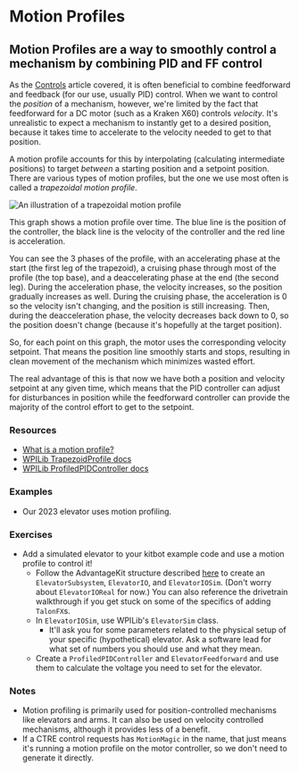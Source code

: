 # Motion Profiles

## Motion Profiles are a way to smoothly control a mechanism by combining PID and FF control

As the [Controls](3.1_ControlsIntro.md) article covered, it is often beneficial to combine feedforward and feedback (for our use, usually PID) control.
When we want to control the _position_ of a mechanism, however, we're limited by the fact that feedforward for a DC motor (such as a Kraken X60) controls _velocity_.
It's unrealistic to expect a mechanism to instantly get to a desired position, because it takes time to accelerate to the velocity needed to get to that position.

A motion profile accounts for this by interpolating (calculating intermediate positions) to target *between* a starting position and a setpoint position.
There are various types of motion profiles, but the one we use most often is called a _trapezoidal motion profile_.

![An illustration of a trapezoidal motion profile](../../Assets/MotionProfileExample.webp)

This graph shows a motion profile over time.
The blue line is the position of the controller, the black line is the velocity of the controller and the red line is acceleration.

You can see the 3 phases of the profile, with an accelerating phase at the start (the first leg of the trapezoid), a cruising phase through most of the profile (the top base), and a deaccelerating phase at the end (the second leg).
During the acceleration phase, the velocity increases, so the position gradually increases as well.
During the cruising phase, the acceleration is 0 so the velocity isn't changing, and the position is still increasing.
Then, during the deacceleration phase, the velocity decreases back down to 0, so the position doesn't change (because it's hopefully at the target position).

So, for each point on this graph, the motor uses the corresponding velocity setpoint.
That means the position line smoothly starts and stops, resulting in clean movement of the mechanism which minimizes wasted effort.

The real advantage of this is that now we have both a position and velocity setpoint at any given time, which means that the PID controller can adjust for disturbances in position while the feedforward controller can provide the majority of the control effort to get to the setpoint.

### Resources

- [What is a motion profile?](https://www.motioncontroltips.com/what-is-a-motion-profile/)
- [WPILib TrapezoidProfile docs](https://docs.wpilib.org/en/stable/docs/software/advanced-controls/controllers/trapezoidal-profiles.html)
- [WPILib ProfiledPIDController docs](https://docs.wpilib.org/en/stable/docs/software/advanced-controls/controllers/profiled-pidcontroller.html)

### Examples

- Our 2023 elevator uses motion profiling.

### Exercises

- Add a simulated elevator to your kitbot example code and use a motion profile to control it!
  - Follow the AdvantageKit structure described [here](Docs\2_Architecture\2.7_AKitStructureReference.md) to create an `ElevatorSubsystem`, `ElevatorIO`, and `ElevatorIOSim`.
    (Don't worry about `ElevatorIOReal` for now.)
    You can also reference the drivetrain walkthrough if you get stuck on some of the specifics of adding `TalonFX`s.
  - In `ElevatorIOSim`, use WPILib's `ElevatorSim` class.
    - It'll ask you for some parameters related to the physical setup of your specific (hypothetical) elevator.
      Ask a software lead for what set of numbers you should use and what they mean.  
  - Create a `ProfiledPIDController` and `ElevatorFeedforward` and use them to calculate the voltage you need to set for the elevator.

### Notes

- Motion profiling is primarily used for position-controlled mechanisms like elevators and arms.
  It can also be used on velocity controlled mechanisms, although it provides less of a benefit.
- If a CTRE control requests has `MotionMagic` in the name, that just means it's running a motion profile on the motor controller, so we don't need to generate it directly.